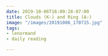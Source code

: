 ```yaml
---
date: 2019-10-06T16:09:28-07:00
title: Clouds (K♧) and Ring (A♧)
image: "/images/20191006_170715.jpg"
tags:
- lenormand
- daily reading

---
```

